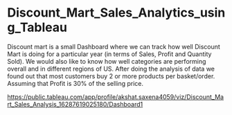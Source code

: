 # Discount_Mart_Sales_Analytics_using_Tableau
Discount mart is a small Dashboard where we can track how well Discount Mart is doing for a particular year (in terms of Sales, Profit and Quantity Sold).
We would also like to know how well categories are performing overall and in different regions of US.
After doing the analysis of data we found out that most customers buy 2 or more products per basket/order.
Assuming that Profit is 30% of the selling price.

https://public.tableau.com/app/profile/akshat.saxena4059/viz/Discount_Mart_Sales_Analysis_16287619025180/Dashboard1
